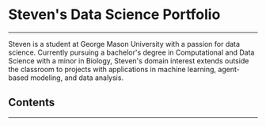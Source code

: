 # Steven's Data Science Portfolio
---
Steven is a student at George Mason University with a passion for data science. Currently pursuing a bachelor's degree in Computational and Data Science with a minor in Biology, Steven's domain interest extends outside the classroom to projects with applications in machine learning, agent-based modeling, and data analysis.

## Contents
---



